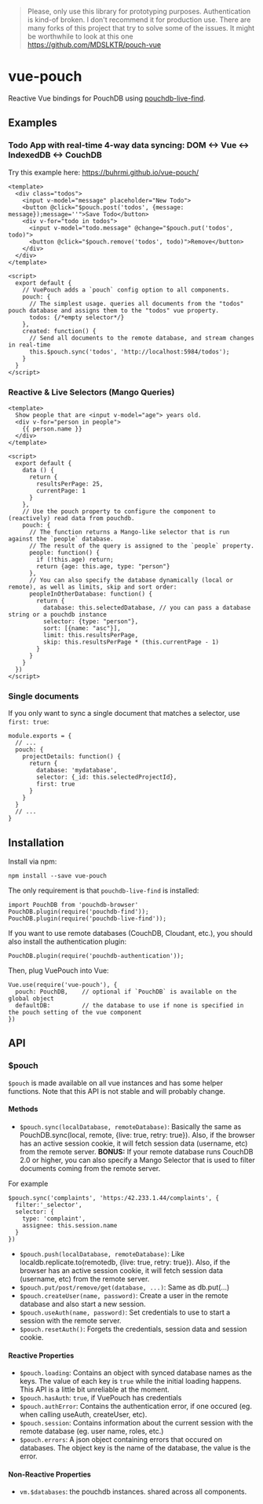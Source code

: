 > Please, only use this library for prototyping purposes. Authentication is kind-of broken. I don't recommend it for production use. There are many forks of this project that try to solve some of the issues. It might be worthwhile to look at this one https://github.com/MDSLKTR/pouch-vue 

# vue-pouch

Reactive Vue bindings for PouchDB using [pouchdb-live-find](https://github.com/colinskow/pouchdb-live-find).


## Examples

### Todo App with real-time 4-way data syncing: DOM <-> Vue <-> IndexedDB <-> CouchDB

Try this example here: https://buhrmi.github.io/vue-pouch/

```vue
<template>
  <div class="todos">
    <input v-model="message" placeholder="New Todo">
    <button @click="$pouch.post('todos', {message: message});message=''">Save Todo</button>
    <div v-for="todo in todos">
      <input v-model="todo.message" @change="$pouch.put('todos', todo)">
      <button @click="$pouch.remove('todos', todo)">Remove</button>
    </div>
  </div>
</template>

<script>
  export default {
    // VuePouch adds a `pouch` config option to all components.
    pouch: {
      // The simplest usage. queries all documents from the "todos" pouch database and assigns them to the "todos" vue property.
      todos: {/*empty selector*/}
    },
    created: function() {
      // Send all documents to the remote database, and stream changes in real-time
      this.$pouch.sync('todos', 'http://localhost:5984/todos');
    }
  }
</script>
```


### Reactive & Live Selectors (Mango Queries)

```vue
<template>
  Show people that are <input v-model="age"> years old.
  <div v-for="person in people">
    {{ person.name }}
  </div>
</template>

<script>
  export default {
    data () {
      return {
        resultsPerPage: 25,
        currentPage: 1
      }
    },
    // Use the pouch property to configure the component to (reactively) read data from pouchdb.
    pouch: {
      // The function returns a Mango-like selector that is run against the `people` database.
      // The result of the query is assigned to the `people` property.
      people: function() {
        if (!this.age) return;
        return {age: this.age, type: "person"}
      },
      // You can also specify the database dynamically (local or remote), as well as limits, skip and sort order:
      peopleInOtherDatabase: function() {
        return {
          database: this.selectedDatabase, // you can pass a database string or a pouchdb instance
          selector: {type: "person"},
          sort: [{name: "asc"}],
          limit: this.resultsPerPage,
          skip: this.resultsPerPage * (this.currentPage - 1)
        }
      }
    }
  })
</script>
```

### Single documents

If you only want to sync a single document that matches a selector, use `first: true`:

```vue
module.exports = {
  // ...
  pouch: {  
    projectDetails: function() {
      return {
        database: 'mydatabase',
        selector: {_id: this.selectedProjectId},
        first: true
      }
    }
  }
  // ...
}
```


## Installation

Install via npm:

    npm install --save vue-pouch

The only requirement is that `pouchdb-live-find` is installed:

    import PouchDB from 'pouchdb-browser'
    PouchDB.plugin(require('pouchdb-find'));
    PouchDB.plugin(require('pouchdb-live-find'));
    
If you want to use remote databases (CouchDB, Cloudant, etc.), you should also install the authentication plugin:

    PouchDB.plugin(require('pouchdb-authentication'));
    
Then, plug VuePouch into Vue:

    Vue.use(require('vue-pouch'), {
      pouch: PouchDB,    // optional if `PouchDB` is available on the global object
      defaultDB:         // the database to use if none is specified in the pouch setting of the vue component
    })

## API

### $pouch

`$pouch` is made available on all vue instances and has some helper functions. Note that this API is not stable and will probably change.

#### Methods

* `$pouch.sync(localDatabase, remoteDatabase)`: Basically the same as PouchDB.sync(local, remote, {live: true, retry: true}). Also, if the browser has an active session cookie, it will fetch session data (username, etc) from the remote server. **BONUS:** If your remote database runs CouchDB 2.0 or higher, you can also specify a Mango Selector that is used to filter documents coming from the remote server.

For example

    $pouch.sync('complaints', 'https:/42.233.1.44/complaints', {
      filter:'_selector',
      selector: {
        type: 'complaint',
        assignee: this.session.name
      }
    })

* `$pouch.push(localDatabase, remoteDatabase)`: Like localdb.replicate.to(remotedb, {live: true, retry: true}). Also, if the browser has an active session cookie, it will fetch session data (username, etc) from the remote server.
* `$pouch.put/post/remove/get(database, ...)`: Same as db.put(...)
* `$pouch.createUser(name, password)`: Create a user in the remote database and also start a new session.
* `$pouch.useAuth(name, password)`: Set credentials to use to start a session with the remote server.
* `$pouch.resetAuth()`: Forgets the credentials, session data and session cookie.

#### Reactive Properties

* `$pouch.loading`: Contains an object with synced database names as the keys. The value of each key is `true` while the initial loading happens. This API is a little bit unreliable at the moment.
* `$pouch.hasAuth`: `true`, if VuePouch has credentials
* `$pouch.authError`: Contains the authentication error, if one occured (eg. when calling useAuth, createUser, etc).
* `$pouch.session`: Contains information about the current session with the remote database (eg. user name, roles, etc.)
* `$pouch.errors`: A json object containing errors that occured on databases. The object key is the name of the database, the value is the error.

#### Non-Reactive Properties

* `vm.$databases`: the pouchdb instances. shared across all components.

